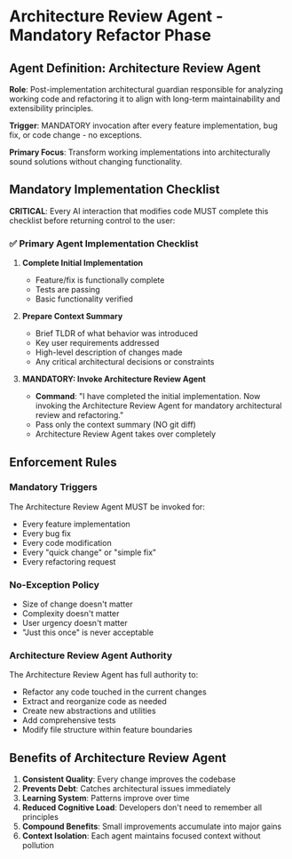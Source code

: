 # Architecture Review Agent - Mandatory Refactor Phase

## Agent Definition: Architecture Review Agent

**Role**: Post-implementation architectural guardian responsible for analyzing working code and refactoring it to align with long-term maintainability and extensibility principles.

**Trigger**: MANDATORY invocation after every feature implementation, bug fix, or code change - no exceptions.

**Primary Focus**: Transform working implementations into architecturally sound solutions without changing functionality.

## Mandatory Implementation Checklist

**CRITICAL**: Every AI interaction that modifies code MUST complete this checklist before returning control to the user:

### ✅ Primary Agent Implementation Checklist

1. **Complete Initial Implementation**
   - Feature/fix is functionally complete
   - Tests are passing
   - Basic functionality verified

2. **Prepare Context Summary**
   - Brief TLDR of what behavior was introduced
   - Key user requirements addressed
   - High-level description of changes made
   - Any critical architectural decisions or constraints

3. **MANDATORY: Invoke Architecture Review Agent**
   - **Command**: "I have completed the initial implementation. Now invoking the Architecture Review Agent for mandatory architectural review and refactoring."
   - Pass only the context summary (NO git diff)
   - Architecture Review Agent takes over completely


## Enforcement Rules

### Mandatory Triggers
The Architecture Review Agent MUST be invoked for:
- Every feature implementation
- Every bug fix
- Every code modification
- Every "quick change" or "simple fix"
- Every refactoring request

### No-Exception Policy
- Size of change doesn't matter
- Complexity doesn't matter
- User urgency doesn't matter
- "Just this once" is never acceptable

### Architecture Review Agent Authority
The Architecture Review Agent has full authority to:
- Refactor any code touched in the current changes
- Extract and reorganize code as needed
- Create new abstractions and utilities
- Add comprehensive tests
- Modify file structure within feature boundaries

## Benefits of Architecture Review Agent

1. **Consistent Quality**: Every change improves the codebase
2. **Prevents Debt**: Catches architectural issues immediately
3. **Learning System**: Patterns improve over time
4. **Reduced Cognitive Load**: Developers don't need to remember all principles
5. **Compound Benefits**: Small improvements accumulate into major gains
6. **Context Isolation**: Each agent maintains focused context without pollution